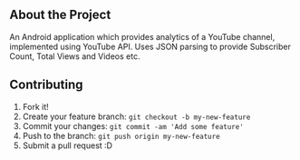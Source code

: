 ## About the Project

An Android application which provides analytics of a YouTube channel, implemented using YouTube API. Uses JSON parsing to provide Subscriber Count, Total Views and Videos etc.

## Contributing
1. Fork it!
2. Create your feature branch: `git checkout -b my-new-feature`
3. Commit your changes: `git commit -am 'Add some feature'`
4. Push to the branch: `git push origin my-new-feature`
5. Submit a pull request :D


